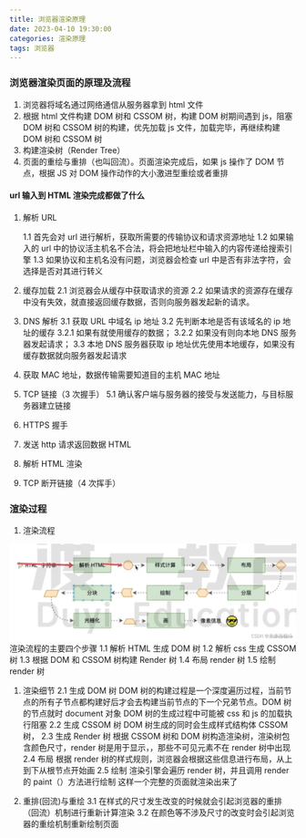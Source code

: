 ```yaml
---
title: 浏览器渲染原理
date: 2023-04-10 19:30:00
categories: 渲染原理
tags: 浏览器
---
```


### 浏览器渲染页面的原理及流程

1. 浏览器将域名通过网络通信从服务器拿到 html 文件
2. 根据 html 文件构建 DOM 树和 CSSOM 树，构建 DOM 树期间遇到 js，阻塞 DOM 树和 CSSOM 树的构建，优先加载 js 文件，加载完毕，再继续构建 DOM 树和 CSSOM 树
3. 构建渲染树（Render Tree）
4. 页面的重绘与重排（也叫回流）。页面渲染完成后，如果 js 操作了 DOM 节点，根据 JS 对 DOM 操作动作的大小激进型重绘或者重排

#### url 输入到 HTML 渲染完成都做了什么

1. 解析 URL

   1.1 首先会对 url 进行解析，获取所需要的传输协议和请求资源地址
   1.2 如果输入的 url 中的协议活主机名不合法，将会把地址栏中输入的内容传递给搜索引擎
   1.3 如果协议和主机名没有问题，浏览器会检查 url 中是否有非法字符，会选择是否对其进行转义

2. 缓存加载
   2.1 浏览器会从缓存中获取请求的资源
   2.2 如果请求的资源存在缓存中没有失效，就直接返回缓存数据，否则向服务器发起新的请求。
3. DNS 解析
   3.1 获取 URL 中域名 ip 地址
   3.2 先判断本地是否有该域名的 ip 地址的缓存
   3.2.1 如果有就使用缓存的数据；
   3.2.2 如果没有则向本地 DNS 服务器发起请求；
   3.3 本地 DNS 服务器获取 ip 地址优先使用本地缓存，如果没有缓存数据就向服务器发起请求
4. 获取 MAC 地址，数据传输需要知道目的主机 MAC 地址
5. TCP 链接（3 次握手）
   5.1 确认客户端与服务器的接受与发送能力，与目标服务器建立链接
6. HTTPS 握手
7. 发送 http 请求返回数据 HTML
8. 解析 HTML 渲染
9. TCP 断开链接（4 次挥手）

### 渲染过程

1. 渲染流程

![](/images/render.png)
渲染流程的主要四个步骤
1.1 解析 HTML 生成 DOM 树
1.2 解析 css 生成 CSSOM 树
1.3 根据 DOM 和 CSSOM 树构建 Render 树
1.4 布局 render 树
1.5 绘制 render 树

1. 渲染细节
   2.1 生成 DOM 树
   DOM 树的构建过程是一个深度遍历过程，当前节点的所有子节点都构建好后才会去构建当前节点的下一个兄弟节点。DOM 树的节点就时 document 对象
   DOM 树的生成过程中可能被 css 和 js 的加载执行阻塞
   2.2 生成 CSSOM 树
   DOM 树生成的同时会生成样式结构体 CSSOM 树，
   2.3 生成 Render 树
   根据 CSSOM 树和 DOM 树构造渲染树，渲染树包含颜色尺寸，render 树是用于显示，，那些不可见元素不在 render 树中出现
   2.4 布局
   根据 render 树的样式规则，浏览器会根据这些信息进行布局，从上到下从根节点开始画
   2.5 绘制
   渲染引擎会遍历 render 树，并且调用 render 的 paint（）方法进行绘制
   这样一个完整的页面就渲染出来了

2. 重排(回流)与重绘
   3.1 在样式的尺寸发生改变的时候就会引起浏览器的重排（回流）机制进行重新计算渲染
   3.2 在颜色等不涉及尺寸的改变时会引起浏览器的重绘机制重新绘制页面

